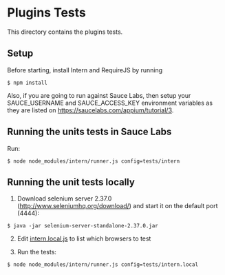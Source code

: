 # Plugins Tests
This directory contains the plugins tests.

## Setup
Before starting, install Intern and RequireJS by running

```
$ npm install
```

Also, if you are going to run against Sauce Labs, then
setup your SAUCE_USERNAME and SAUCE_ACCESS_KEY environment variables as they are listed
on https://saucelabs.com/appium/tutorial/3.


## Running the units tests in Sauce Labs

Run:

```
$ node node_modules/intern/runner.js config=tests/intern
```
## Running the unit tests locally

1) Download selenium server 2.37.0 (http://www.seleniumhq.org/download/) and start it on the default port (4444):

```
$ java -jar selenium-server-standalone-2.37.0.jar
```

2) Edit [intern.local.js](./intern.local.js) to list which browsers to test

3) Run the tests:

```
$ node node_modules/intern/runner.js config=tests/intern.local
```